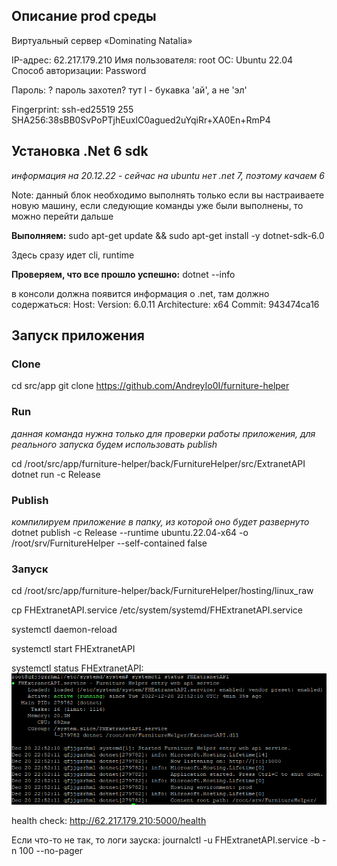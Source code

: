 ## Описание prod среды
Виртуальный сервер «Dominating Natalia»

IP-адрес:   62.217.179.210
Имя пользователя:   root
ОС:   Ubuntu 22.04
Способ авторизации:   Password

Пароль: ? пароль захотел? тут l - букавка 'ай', а не 'эл'

Fingerprint:
ssh-ed25519 255 SHA256:38sBB0SvPoPTjhEuxlC0agued2uYqiRr+XA0En+RmP4

## Установка .Net 6 sdk
*информация на 20.12.22 - сейчас на ubuntu нет .net 7, поэтому качаем 6*

Note: данный блок необходимо выполнять только если вы настраиваете новую машину, если следующие команды уже были выполнены, то можно перейти дальше

**Выполняем:**
sudo apt-get update &&
sudo apt-get install -y dotnet-sdk-6.0

Здесь сразу идет cli, runtime

**Проверяем, что все прошло успешно:**
dotnet --info

в консоли должна появится информация о .net, там должно содержаться:
Host:
  Version:      6.0.11
  Architecture: x64
  Commit:       943474ca16

## Запуск приложения

### Clone
cd src/app
git clone https://github.com/AndreyIo0I/furniture-helper

### Run
*данная команда нужна только для проверки работы приложения, для реального запуска будем использовать publish*

cd /root/src/app/furniture-helper/back/FurnitureHelper/src/ExtranetAPI
dotnet run -c Release

### Publish
*компилируем приложение в папку, из которой оно будет развернуто*
dotnet publish -c Release --runtime ubuntu.22.04-x64 -o /root/srv/FurnitureHelper --self-contained false

### Запуск

cd /root/src/app/furniture-helper/back/FurnitureHelper/hosting/linux_raw

cp FHExtranetAPI.service /etc/system/systemd/FHExtranetAPI.service

systemctl daemon-reload

systemctl start FHExtranetAPI

systemctl status FHExtranetAPI:
![ожидаемый результат](./status_result.png)

health check:
http://62.217.179.210:5000/health

Если что-то не так, то логи зауска:
journalctl -u FHExtranetAPI.service -b -n 100 --no-pager
